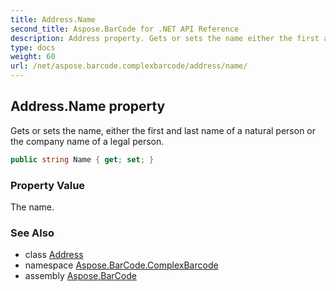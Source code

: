 ```yaml
---
title: Address.Name
second_title: Aspose.BarCode for .NET API Reference
description: Address property. Gets or sets the name either the first and last name of a natural person or the company name of a legal person
type: docs
weight: 60
url: /net/aspose.barcode.complexbarcode/address/name/
---
```

## Address.Name property

Gets or sets the name, either the first and last name of a natural person or the company name of a legal person.

```csharp
public string Name { get; set; }
```

### Property Value

The name.

### See Also

* class [Address](../)
* namespace [Aspose.BarCode.ComplexBarcode](../../../aspose.barcode.complexbarcode/)
* assembly [Aspose.BarCode](../../../)


